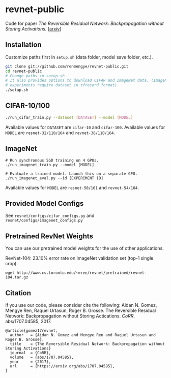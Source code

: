 # revnet-public
Code for paper
*The Reversible Residual Network: Backpropagation without Storing Activations.*
[[arxiv](https://arxiv.org/abs/1707.04585)]

## Installation
Customize paths first in `setup.sh` (data folder, model save folder, etc.).
```bash
git clone git://github.com/renmengye/revnet-public.git
cd revnet-public
# Change paths in setup.sh
# It also provides options to download CIFAR and ImageNet data. (ImageNet
# experiments require dataset in tfrecord format).
./setup.sh
```

## CIFAR-10/100
```bash
./run_cifar_train.py --dataset [DATASET] --model [MODEL]
```
Available values for `DATASET` are `cifar-10` and `cifar-100`.
Available values for `MODEL` are `resnet-32/110/164` and `revnet-38/110/164`.

## ImageNet
```
# Run synchronous SGD training on 4 GPUs.
./run_imagenet_train.py --model [MODEL]

# Evaluate a trained model. Launch this on a separate GPU. 
./run_imagenet_eval.py --id [EXPERIMENT ID]
```
Available values for `MODEL` are `resnet-50/101` and `revnet-54/104`.

## Provided Model Configs
See `resnet/configs/cifar_configs.py` and `resnet/configs/imagenet_configs.py`

## Pretrained RevNet Weights
You can use our pretrained model weights for the use of other applications.

RevNet-104: 23.10% error rate on ImageNet validation set (top-1 single crop).
```
wget http://www.cs.toronto.edu/~mren/revnet/pretrained/revnet-104.tar.gz
```

## Citation
If you use our code, please consider cite the following:
Aidan N. Gomez, Mengye Ren, Raquel Urtasun, Roger B. Grosse.
The Reversible Residual Network: Backpropagation without Storing Actications.
*CoRR*, abs/1707.04585, 2017.

```
@article{gomez17revnet,
  author   = {Aidan N. Gomez and Mengye Ren and Raquel Urtasun and Roger B. Grosse},
  title    = {The Reversible Residual Network: Backpropagation without Storing Activations}
  journal  = {CoRR},
  volume   = {abs/1707.04585},
  year     = {2017},
  url      = {https://arxiv.org/abs/1707.04585},
}
```
